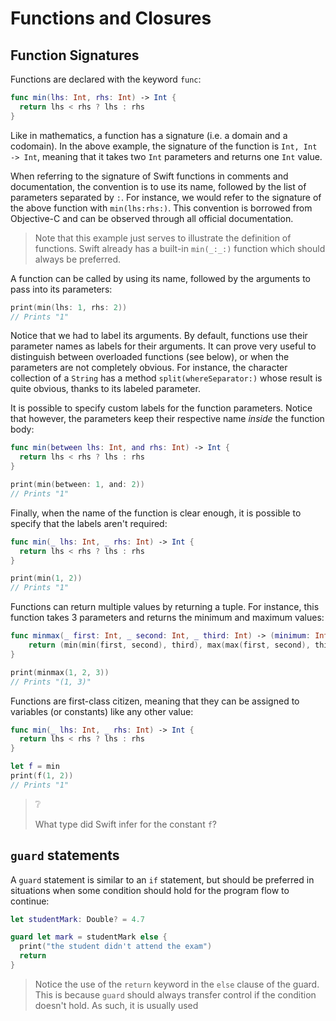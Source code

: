 # Functions and Closures

## Function Signatures

Functions are declared with the keyword `func`:

```swift
func min(lhs: Int, rhs: Int) -> Int {
  return lhs < rhs ? lhs : rhs
}
```

Like in mathematics, a function has a signature (i.e. a domain and a codomain).
In the above example, the signature of the function is `Int, Int -> Int`, meaning that it takes two `Int` parameters and returns one `Int` value.

When referring to the signature of Swift functions in comments and documentation, the convention is to use its name, followed by the list of parameters separated by `:`.
For instance, we would refer to the signature of the above function with `min(lhs:rhs:)`.
This convention is borrowed from Objective-C and can be observed through all official documentation.

> Note that this example just serves to illustrate the definition of functions.
> Swift already has a built-in `min(_:_:)` function which should always be preferred.

A function can be called by using its name, followed by the arguments to pass into its parameters:

```swift
print(min(lhs: 1, rhs: 2))
// Prints "1"
```

Notice that we had to label its arguments.
By default, functions use their parameter names as labels for their arguments.
It can prove very useful to distinguish between overloaded functions (see below), or when the parameters are not completely obvious.
For instance, the character collection of a `String` has a method `split(whereSeparator:)` whose result is quite obvious, thanks to its labeled parameter.

It is possible to specify custom labels for the function parameters.
Notice that however, the parameters keep their respective name *inside* the function body:

```swift
func min(between lhs: Int, and rhs: Int) -> Int {
  return lhs < rhs ? lhs : rhs
}

print(min(between: 1, and: 2))
// Prints "1"
```

Finally, when the name of the function is clear enough, it is possible to specify that the labels aren't required:

```swift
func min(_ lhs: Int, _ rhs: Int) -> Int {
  return lhs < rhs ? lhs : rhs
}

print(min(1, 2))
// Prints "1"
```

Functions can return multiple values by returning a tuple.
For instance, this function takes 3 parameters and returns the minimum and maximum values:

```swift
func minmax(_ first: Int, _ second: Int, _ third: Int) -> (minimum: Int, maximum: Int) {
    return (min(min(first, second), third), max(max(first, second), third))
}

print(minmax(1, 2, 3))
// Prints "(1, 3)"
```

Functions are first-class citizen, meaning that they can be assigned to variables (or constants) like any other value:

```swift
func min(_ lhs: Int, _ rhs: Int) -> Int {
  return lhs < rhs ? lhs : rhs
}

let f = min
print(f(1, 2))
// Prints "1"
```

> ❔
>
> What type did Swift infer for the constant `f`?

## `guard` statements

A `guard` statement is similar to an `if` statement, but should be preferred in situations when some condition should hold for the program flow to continue:

```swift
let studentMark: Double? = 4.7

guard let mark = studentMark else {
  print("the student didn't attend the exam")
  return
}
```

> Notice the use of the `return` keyword in the `else` clause of the guard.
> This is because `guard` should always transfer control if the condition doesn't hold.
> As such, it is usually used
